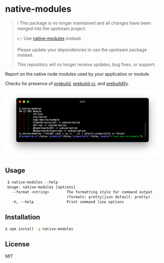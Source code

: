 # native-modules

> ℹ️ This package is no longer maintained and all changes have been merged into the upstream project.
>
> 👉 Use [native-modules](https://www.npmjs.com/package/native-modules) instead.
>
> Please update your dependencies to use the upstream package instead.
> 
> This repository will no longer receive updates, bug fixes, or support.

Report on the native node modules used by your application or module.

Checks for presence of [prebuild](https://npmjs.org/package/prebuild), [prebuild-ci](https://npmjs.org/package/prebuild-ci), and [prebuildify](https://github.com/prebuild/prebuildify).

![screenshot](screenshot.png)

## Usage

```text
 $ native-modules --help
 Usage: native-modules [options]
   --format <string>        The formatting style for command output
                            (formats: pretty|json default: pretty)
   -h, --help               Print command line options
```

## Installation

```bash
$ npm install -g native-modules
```

## License

MIT
